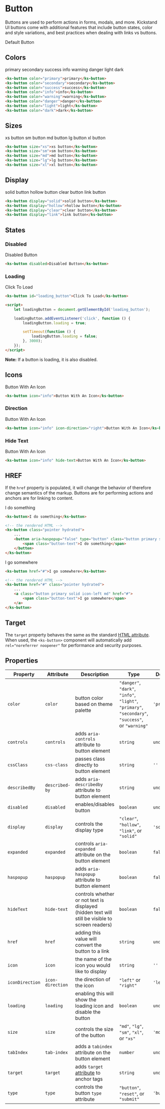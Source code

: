 # Button

Buttons are used to perform actions in forms, modals, and more. Kickstand UI buttons come with additional features that include button states, color and style variations, and best practices when dealing with links vs buttons.

<ks-button class="mb-sm">Default Button</ks-button>

## Colors

<div class="my-xl">
    <ks-button color="primary" class="mb-sm">primary</ks-button>
    <ks-button color="secondary" class="mb-sm">secondary</ks-button>
    <ks-button color="success" class="mb-sm">success</ks-button>
    <ks-button color="info" class="mb-sm">info</ks-button>
    <ks-button color="warning" class="mb-sm">warning</ks-button>
    <ks-button color="danger" class="mb-sm">danger</ks-button>
    <ks-button color="light" class="mb-sm">light</ks-button>
    <ks-button color="dark" class="mb-sm">dark</ks-button>
</div>

```html
<ks-button color="primary">primary</ks-button>
<ks-button color="secondary">secondary</ks-button>
<ks-button color="success">success</ks-button>
<ks-button color="info">info</ks-button>
<ks-button color="warning">warning</ks-button>
<ks-button color="danger">danger</ks-button>
<ks-button color="light">light</ks-button>
<ks-button color="dark">dark</ks-button>
```

## Sizes

<div class="my-xl">
    <ks-button size="xs">xs button</ks-button>
    <ks-button size="sm">sm button</ks-button>
    <ks-button size="md">md button</ks-button>
    <ks-button size="lg">lg button</ks-button>
    <ks-button size="xl">xl button</ks-button>
</div>

```html
<ks-button size="xs">xs button</ks-button>
<ks-button size="sm">sm button</ks-button>
<ks-button size="md">md button</ks-button>
<ks-button size="lg">lg button</ks-button>
<ks-button size="xl">xl button</ks-button>
```

## Display

<div class="my-xl">
    <ks-button display="solid">solid button</ks-button>
    <ks-button display="hollow">hollow button</ks-button>
    <ks-button display="clear">clear button</ks-button>
    <ks-button display="link">link button</ks-button>
</div>

```html
<ks-button display="solid">solid button</ks-button>
<ks-button display="hollow">hollow button</ks-button>
<ks-button display="clear">clear button</ks-button>
<ks-button display="link">link button</ks-button>
```

## States

### Disabled

<ks-button disabled class="mt-xxl">Disabled Button</ks-button>

```html
<ks-button disabled>Disabled Button</ks-button>
```

### Loading

<div class="my-xl">
    <ks-button id="loading_button">Click To Load</ks-button>
    <script>
        let loadingButton = document.getElementById('loading_button');
        loadingButton.addEventListener('click', function () {
            loadingButton.loading = true;
            setTimeout(function () {
                loadingButton.loading = false;
            }, 3000);
        });
    </script>
</div>

```html
<ks-button id="loading_button">Click To Load</ks-button>

<script>
    let loadingButton = document.getElementById('loading_button');

    loadingButton.addEventListener('click', function () {
        loadingButton.loading = true;

        setTimeout(function () {
            loadingButton.loading = false;
        }, 3000);
    });
</script>
```
**Note:** If a button is loading, it is also disabled.

## Icons

<ks-button icon="info" class="mt-xxl">Button With An Icon</ks-button>

```html
<ks-button icon="info">Button With An Icon</ks-button>
```

### Direction

<ks-button icon="info" icon-direction="right" class="mt-xxl">Button With An Icon</ks-button>

```html
<ks-button icon="info" icon-direction="right">Button With An Icon</ks-button>
```

### Hide Text

<ks-button icon="info" hide-text class="mt-xxl">Button With An Icon</ks-button>

```html
<ks-button icon="info" hide-text>Button With An Icon</ks-button>
```

## HREF

If the `href` property is populated, it will change the behavior of therefore change semantics of the markup. Buttons are for performing actions and anchors are for linking to content.

<ks-button class="mt-xxl">I do something</ks-button>

```html
<ks-button>I do something</ks-button>

<!-- the rendered HTML -->
<ks-button class="pointer hydrated">
    ...
    <button aria-haspopup="false" type="button" class="button primary solid icon-left md">
        <span class="button-text">I do something</span>
    </button>
</ks-button>
```

<ks-button href="#" class="mt-xxl">I go somewhere</ks-button>

```html
<ks-button href="#">I go somewhere</ks-button>

<!-- the rendered HTML -->
<ks-button href="#" class="pointer hydrated">
    ...
    <a class="button primary solid icon-left md" href="#">
        <span class="button-text">I go somewhere</span>
    </a>
</ks-button>
```

## Target

The `target` property behaves the same as the standard [HTML attribute](https://developer.mozilla.org/en-US/docs/Web/HTML/Element/a#attr-target). When used, the `<ks-button>` component will automatically add `rel="noreferrer noopener"` for performance and security purposes.

## Properties

| Property        | Attribute        | Description | Type         | Default     |
| --------------- | ---------------- | ----------- | ------------ | ----------- |
| `color`         | `color`          | button color based on theme palette            | `"danger"`, `"dark"`, `"info"`, `"light"`, `"primary"`, `"secondary"`, `"success"`, or `"warning"` | `'primary'` |
| `controls`      | `controls`       | adds `aria-controls` attribute to button element           | `string` | `undefined` |
| `cssClass`      | `css-class`      | passes class directly to button element | `string` | `''` |
| `describedBy`   | `described-by`   | adds `aria-describedby` attribute to button element            | `string` | `undefined` |
| `disabled`      | `disabled`       | enables/disables button            | `boolean` | `undefined` |
| `display`       | `display`        | controls the display type            | `"clear"`, `"hollow"`, `"link"`, or `"solid"` | `'solid'`   |
| `expanded`      | `expanded`       | controls `aria-expanded` attribute on the button element | `boolean` | `false`     |
| `haspopup`      | `haspopup`       | adds `aria-haspopup` attribute to button element | `boolean` | `false` |
| `hideText`      | `hide-text`      | controls whether or not text is displayed (hidden text will still be visible to screen readers) | `boolean`  | `false`     |
| `href`          | `href`           | adding this value will convert the button to a link | `string` | `undefined` |
| `icon`          | `icon`           | the name of the icon you would like to display            | `string` | `''`        |
| `iconDirection` | `icon-direction` | the direction of the icon            | `"left"` or `"right"` | `'left'`    |
| `loading`       | `loading`        | enabling this will show the loading icon and disable the button            | `boolean` | `undefined` |
| `size`          | `size`           | controls the size of the button            | `"md"`, `"lg"`, `"sm"`, `"xl"`, or `"xs"` | `'md'`      |
| `tabIndex`      | `tab-index`      | adds a `tabindex` attribute on the button element            | `number`                                                                                        | `undefined` |
| `target`        | `target`         | adds `target` [attribute](https://developer.mozilla.org/en-US/docs/Web/HTML/Element/a#attr-target) to anchor tags            | `string`                                                                                        | `undefined` |
| `type`          | `type`           | controls the button `type` attribute            | `"button"`, `"reset"`, or `"submit"` | `'button'`  |
